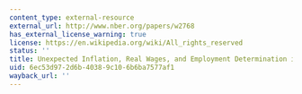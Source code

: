 ```yaml
---
content_type: external-resource
external_url: http://www.nber.org/papers/w2768
has_external_license_warning: true
license: https://en.wikipedia.org/wiki/All_rights_reserved
status: ''
title: Unexpected Inflation, Real Wages, and Employment Determination in Union Contracts
uid: 6ec53d97-2d6b-4038-9c10-6b6ba7577af1
wayback_url: ''
---
```


